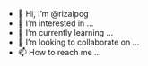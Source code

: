 - 👋 Hi, I’m @rizalpog
- 👀 I’m interested in ...
- 🌱 I’m currently learning ...
- 💞️ I’m looking to collaborate on ...
- 📫 How to reach me ...

<!---
rizalpog/rizalpog is a ✨ special ✨ repository because its `README.md` (this file) appears on your GitHub profile.
You can click the Preview link to take a look at your changes.
--->
